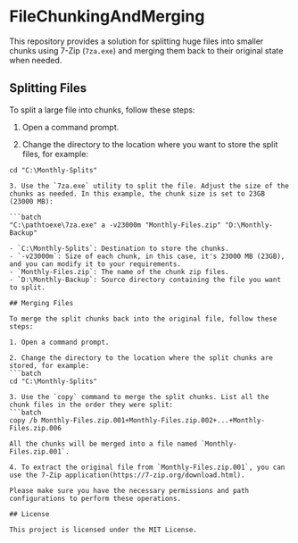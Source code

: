 # FileChunkingAndMerging

This repository provides a solution for splitting huge files into smaller chunks using 7-Zip (`7za.exe`) and merging them back to their original state when needed.

## Splitting Files

To split a large file into chunks, follow these steps:

1. Open a command prompt.

2. Change the directory to the location where you want to store the split files, for example:

```batch
cd "C:\Monthly-Splits"

3. Use the `7za.exe` utility to split the file. Adjust the size of the chunks as needed. In this example, the chunk size is set to 23GB (23000 MB):

```batch
"C:\pathtoexe\7za.exe" a -v23000m "Monthly-Files.zip" "D:\Monthly-Backup"

- `C:\Monthly-Splits`: Destination to store the chunks.
- `-v23000m`: Size of each chunk, in this case, it's 23000 MB (23GB), and you can modify it to your requirements.
- `Monthly-Files.zip`: The name of the chunk zip files.
- `D:\Monthly-Backup`: Source directory containing the file you want to split.

## Merging Files

To merge the split chunks back into the original file, follow these steps:

1. Open a command prompt.

2. Change the directory to the location where the split chunks are stored, for example:
```batch
cd "C:\Monthly-Splits"

3. Use the `copy` command to merge the split chunks. List all the chunk files in the order they were split:
```batch
copy /b Monthly-Files.zip.001+Monthly-Files.zip.002+...+Monthly-Files.zip.006

All the chunks will be merged into a file named `Monthly-Files.zip.001`.

4. To extract the original file from `Monthly-Files.zip.001`, you can use the 7-Zip application(https://7-zip.org/download.html).

Please make sure you have the necessary permissions and path configurations to perform these operations.

## License

This project is licensed under the MIT License.
